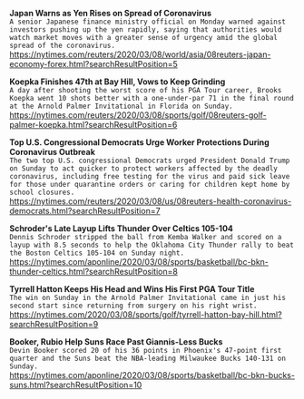 **Japan Warns as Yen Rises on Spread of Coronavirus**\
`A senior Japanese finance ministry official on Monday warned against investors pushing up the yen rapidly, saying that authorities would watch market moves with a greater sense of urgency amid the global spread of the coronavirus.`\
https://nytimes.com/reuters/2020/03/08/world/asia/08reuters-japan-economy-forex.html?searchResultPosition=5

**Koepka Finishes 47th at Bay Hill, Vows to Keep Grinding**\
`A day after shooting the worst score of his PGA Tour career, Brooks Koepka went 10 shots better with a one-under-par 71 in the final round at the Arnold Palmer Invitational in Florida on Sunday.`\
https://nytimes.com/reuters/2020/03/08/sports/golf/08reuters-golf-palmer-koepka.html?searchResultPosition=6

**Top U.S. Congressional Democrats Urge Worker Protections During Coronavirus Outbreak**\
`The two top U.S. congressional Democrats urged President Donald Trump on Sunday to act quicker to protect workers affected by the deadly coronavirus, including free testing for the virus and paid sick leave for those under quarantine orders or caring for children kept home by school closures.`\
https://nytimes.com/reuters/2020/03/08/us/08reuters-health-coronavirus-democrats.html?searchResultPosition=7

**Schroder's Late Layup Lifts Thunder Over Celtics 105-104**\
`Dennis Schroder stripped the ball from Kemba Walker and scored on a layup with 8.5 seconds to help the Oklahoma City Thunder rally to beat the Boston Celtics 105-104 on Sunday night.`\
https://nytimes.com/aponline/2020/03/08/sports/basketball/bc-bkn-thunder-celtics.html?searchResultPosition=8

**Tyrrell Hatton Keeps His Head and Wins His First PGA Tour Title**\
`The win on Sunday in the Arnold Palmer Invitational came in just his second start since returning from surgery on his right wrist.`\
https://nytimes.com/2020/03/08/sports/golf/tyrrell-hatton-bay-hill.html?searchResultPosition=9

**Booker, Rubio Help Suns Race Past Giannis-Less Bucks**\
`Devin Booker scored 20 of his 36 points in Phoenix's 47-point first quarter and the Suns beat the NBA-leading Milwaukee Bucks 140-131 on Sunday.`\
https://nytimes.com/aponline/2020/03/08/sports/basketball/bc-bkn-bucks-suns.html?searchResultPosition=10

